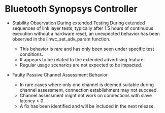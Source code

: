 # Bluetooth Synopsys Controller

-   Stability Observation During extended Testing
    During extended sequences of link layer tests, typically after 1.5 hours of continuous execution without a hardware reset,
    an unexpected behavior has been observed in the llhwc_set_adv_param function.
    -   This behavior is rare and has only been seen under specific test conditions.
    -   It appears to be related to the extended advertising feature.
    -   Regular usage scenarios are not expected to be impacted.

- Faulty Passive Channel Assessment Behavior
    -   In rare cases where only one channel is deemed suitable during channel assessment, connection establishment may not succeed.
    -   Channel assessment might not work on connections with slave latency > 0
    -   A fix has been identified and will be included in the next release.